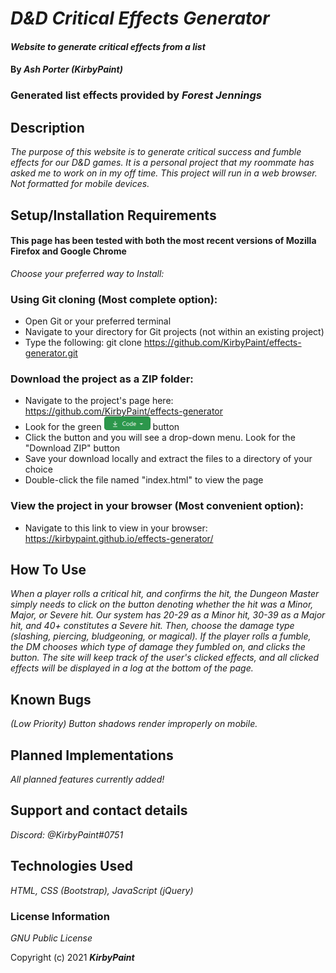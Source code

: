 # _D&D Critical Effects Generator_

#### _Website to generate critical effects from a list_

#### By _**Ash Porter (KirbyPaint)**_
### Generated list effects provided by _Forest Jennings_

## Description

_The purpose of this website is to generate critical success and fumble effects for our D&D games. It is a personal project that my roommate has asked me to work on in my off time._
_This project will run in a web browser. Not formatted for mobile devices._

## Setup/Installation Requirements

#### This page has been tested with both the most recent versions of Mozilla Firefox and Google Chrome

_Choose your preferred way to Install:_

### Using Git cloning (Most complete option):
* Open Git or your preferred terminal
* Navigate to your directory for Git projects (not within an existing project)
* Type the following: git clone https://github.com/KirbyPaint/effects-generator.git

### Download the project as a ZIP folder:
* Navigate to the project's page here: https://github.com/KirbyPaint/effects-generator
* Look for the green  ![code button](img/code.png?raw=true "code button")  button
* Click the button and you will see a drop-down menu. Look for the "Download ZIP" button
* Save your download locally and extract the files to a directory of your choice
* Double-click the file named "index.html" to view the page

### View the project in your browser (Most convenient option):
* Navigate to this link to view in your browser: https://kirbypaint.github.io/effects-generator/

## How To Use

_When a player rolls a critical hit, and confirms the hit, the Dungeon Master simply needs to click on the button denoting whether the hit was a Minor, Major, or Severe hit. Our system has 20-29 as a Minor hit, 30-39 as a Major hit, and 40+ constitutes a Severe hit. Then, choose the damage type (slashing, piercing, bludgeoning, or magical)._
_If the player rolls a fumble, the DM chooses which type of damage they fumbled on, and clicks the button._
_The site will keep track of the user's clicked effects, and all clicked effects will be displayed in a log at the bottom of the page._

## Known Bugs

_(Low Priority) Button shadows render improperly on mobile._

## Planned Implementations

_All planned features currently added!_

## Support and contact details

_Discord: @KirbyPaint#0751_

## Technologies Used

_HTML, CSS (Bootstrap), JavaScript (jQuery)_

### License Information

_GNU Public License_

Copyright (c) 2021 **_KirbyPaint_**